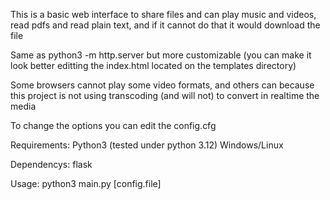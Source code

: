 This is a basic web interface to share files and can play music and videos, read pdfs and read plain text, and if it cannot do that it would download the file

Same as python3 -m http.server but more customizable (you can make it look better editting the index.html located on the templates directory)

Some browsers cannot play some video formats, and others can because this project is not using transcoding (and will not) to convert in realtime the media

To change the options you can edit the config.cfg

Requirements:
 Python3 (tested under python 3.12)
 Windows/Linux

Dependencys:
 flask

Usage:
  python3 main.py [config.file]
